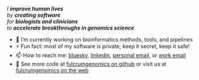 _I **improve human lives**_
<br>
_by **creating software**_
<br>
_for **biologists and clinicians**_
<br>
_to **accelerate breakthroughs in genomics science**_

- :microscope: I’m currently working on bioinformatics methods, tools, and pipelines
- :zap: Fun fact: most of my software is private; keep it secret, keep it safe!
- :mailbox: How to reach me: [bluesky][bluesky-link], [linkedin][linkedin-link], [personal email][email-personal-link], or [work email][email-work-link]
- :office: See more code at [fulcrumgenomics on github][fulcrumgenomics-github-link] or visit us at [fulcrumgenomics on the web][fulcrumgenomics-site-link]

[bluesky-link]:                https://bsky.app/profile/nilshomer.com
[linkedin-link]:               https://www.linkedin.com/in/nilshomer/
[email-personal-link]:         mailto:nilshomer@gmail.com
[email-work-link]:             mailto:nils@fulcrumgenomics.com
[fulcrumgenomics-github-link]: https://github.com/fulcrumgenomics
[fulcrumgenomics-site-link]:   http://www.fulcrumgenomics.com
